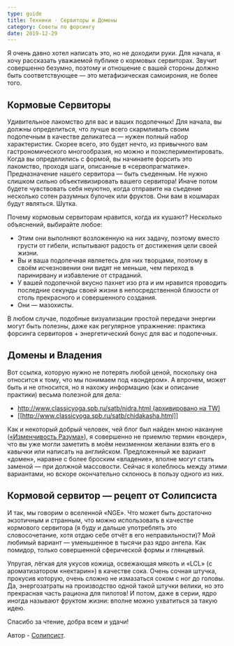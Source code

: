 ```yaml
---
type: guide
title: Техники - Сервиторы и Домены
category: Советы по форсингу
date: 2019-12-29
---
```



Я очень давно хотел написать это, но не доходили руки. Для начала, я хочу рассказать уважаемой публике о кормовых сервиторах. Звучит совершенно безумно, поэтому и отношение с вашей стороны должно быть соответствующее — это метафизическая самоирония, не более того.
## Кормовые Сервиторы
Удивительное лакомство для вас и ваших подопечных! Для начала, вы должны определиться, что лучше всего скармливать своим подопечным в качестве деликатеса — нужен полный набор характеристик. Скорее всего, это будет нечто, из привычного вам гастрономического многообразия, но можно и поэкспериментировать. Когда вы определились с формой, вы начинаете форсить это лакомство, проходя шаги, описанные в «сервопрагматике». Предназначение нашего сервитора — быть съеденным. Не нужно слишком сильно объективизировать вашего сервитора! Иначе потом будете чувствовать себя неуютно, когда отправите на съедение несколько сотен разумных булочек или фруктов. Они вам в кошмарах будут являться. Шутка.

Почему кормовым сервиторам нравится, когда их кушают? Несколько объяснений, выбирайте любое:

  * Этим они выполняют возложенную на них задачу, поэтому вместо грусти от гибели, испытывают радость от достижения цели своей жизни.
  * Вы и ваша подопечная являетесь для них творцами, поэтому в своём исчезновении они видят не меньше, чем переход в паринирвану и избавление от страданий.
  * У вашей подопечной вкусно пахнет изо рта и им нравится проводить последние секунды своей жизни в непосредственной близости от столь прекрасного и совершенного создания.
  * Они — мазохисты.

В любом случае, подобные визуализации простой передачи энергии могут быть полезны, даже как регулярное упражнение: практика форсинга сервиторов + энергетический бонус для вас и подопечных.

## Домены и Владения

Вот ссылка, которую нужно не потерять любой ценой, поскольку она относится к тому, что мы понимаем под «вондером». А впрочем, может быть и не относится, но я нахожу информацию (как и описание практики) весьма полезной для дела:
  * [http://www.classicyoga.spb.ru/satb/nidra.html (архивировано на TW)](/йога-нидра)
  * [[http://www.classicyoga.spb.ru/satb/chidakasha.html]]

Как и некоторый добрый человек, чей блог был найден мною накануне ([«Изменчивость Разума»](http://ddntes.tumblr.com/)), я совершенно не приемлю термин «вондер», что вы уже могли заметить в моём неизменном желании взять его в кавычки или написать на английском. Предложенный же вариант «домен», наравне с более броским «владение», вполне могут стать заменой — при должной массовости. Сейчас я колеблюсь между этими вариантами, но вскоре окончательно склонюсь в пользу одного из них.

## Кормовой сервитор — рецепт от Солипсиста

И так, мы говорим о вселенной «NGE». Что может быть достаточно экзотичным и странным, что можно использовать в качестве кормового сервитора (я буду и дальше употреблять это словосочетание, хотя отдаю себе отчёт в его неправильности)? Мой любимый вариант — уменьшенное в тысячи раз ядро ангела. Как помидор, только совершенной сферической формы и глянцевый.

Упругая, лёгкая для укусов кожица, освежающая мякоть и «LCL» (с ароматизатором «нектарин») в качестве сока. Очень сочная штучка, прокусив которую, очень сложно не измазаться соком с ног до головы. Да, энергозатраты на производство одной такой штучки велики, но это прекрасная часть рациона для пилотов! И потом, даже в серии, ядро иногда называют фруктом жизни: вполне можно ухватиться за такую идею.

Спасибо за чтение, добра всем и удачи!

Автор - [Солипсист](http://tulpa-metaphysics.tk/post/55412257405).

